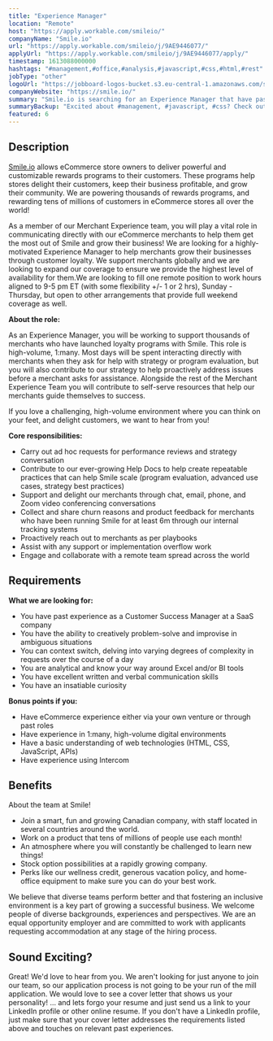 ```yaml
---
title: "Experience Manager"
location: "Remote"
host: "https://apply.workable.com/smileio/"
companyName: "Smile.io"
url: "https://apply.workable.com/smileio/j/9AE9446077/"
applyUrl: "https://apply.workable.com/smileio/j/9AE9446077/apply/"
timestamp: 1613088000000
hashtags: "#management,#office,#analysis,#javascript,#css,#html,#rest"
jobType: "other"
logoUrl: "https://jobboard-logos-bucket.s3.eu-central-1.amazonaws.com/smile-io"
companyWebsite: "https://smile.io/"
summary: "Smile.io is searching for an Experience Manager that have past experience as a Customer Success Manager at a SaaS company."
summaryBackup: "Excited about #management, #javascript, #css? Check out this job post!"
featured: 6
---
```


## Description

[Smile.io](http://smile.io/) allows eCommerce store owners to deliver powerful and customizable rewards programs to their customers. These programs help stores delight their customers, keep their business profitable, and grow their community. We are powering thousands of rewards programs, and rewarding tens of millions of customers in eCommerce stores all over the world!

As a member of our Merchant Experience team, you will play a vital role in communicating directly with our eCommerce merchants to help them get the most out of Smile and grow their business! We are looking for a highly-motivated Experience Manager to help merchants grow their businesses through customer loyalty. We support merchants globally and we are looking to expand our coverage to ensure we provide the highest level of availability for them.We are looking to fill one remote position to work hours aligned to 9-5 pm ET (with some flexibility +/- 1 or 2 hrs), Sunday - Thursday, but open to other arrangements that provide full weekend coverage as well.

**About the role:**

As an Experience Manager, you will be working to support thousands of merchants who have launched loyalty programs with Smile. This role is high-volume, 1:many. Most days will be spent interacting directly with merchants when they ask for help with strategy or program evaluation, but you will also contribute to our strategy to help proactively address issues before a merchant asks for assistance. Alongside the rest of the Merchant Experience Team you will contribute to self-serve resources that help our merchants guide themselves to success.

If you love a challenging, high-volume environment where you can think on your feet, and delight customers, we want to hear from you!

**Core responsibilities:**

*   Carry out ad hoc requests for performance reviews and strategy conversation
*   Contribute to our ever-growing Help Docs to help create repeatable practices that can help Smile scale (program evaluation, advanced use cases, strategy best practices)
*   Support and delight our merchants through chat, email, phone, and Zoom video conferencing conversations
*   Collect and share churn reasons and product feedback for merchants who have been running Smile for at least 6m through our internal tracking systems
*   Proactively reach out to merchants as per playbooks
*   Assist with any support or implementation overflow work
*   Engage and collaborate with a remote team spread across the world

## Requirements

**What we are looking for:**

*   You have past experience as a Customer Success Manager at a SaaS company
*   You have the ability to creatively problem-solve and improvise in ambiguous situations
*   You can context switch, delving into varying degrees of complexity in requests over the course of a day
*   You are analytical and know your way around Excel and/or BI tools
*   You have excellent written and verbal communication skills
*   You have an insatiable curiosity

**Bonus points if you:**

*   Have eCommerce experience either via your own venture or through past roles
*   Have experience in 1:many, high-volume digital environments
*   Have a basic understanding of web technologies (HTML, CSS, JavaScript, APIs)
*   Have experience using Intercom

## Benefits

About the team at Smile!

*   Join a smart, fun and growing Canadian company, with staff located in several countries around the world.
*   Work on a product that tens of millions of people use each month!
*   An atmosphere where you will constantly be challenged to learn new things!
*   Stock option possibilities at a rapidly growing company.
*   Perks like our wellness credit, generous vacation policy, and home-office equipment to make sure you can do your best work.

We believe that diverse teams perform better and that fostering an inclusive environment is a key part of growing a successful business. We welcome people of diverse backgrounds, experiences and perspectives. We are an equal opportunity employer and are committed to work with applicants requesting accommodation at any stage of the hiring process.

## Sound Exciting?

Great! We'd love to hear from you. We aren't looking for just anyone to join our team, so our application process is not going to be your run of the mill application. We would love to see a cover letter that shows us your personality! ... and lets forgo your resume and just send us a link to your LinkedIn profile or other online resume. If you don't have a LinkedIn profile, just make sure that your cover letter addresses the requirements listed above and touches on relevant past experiences.
